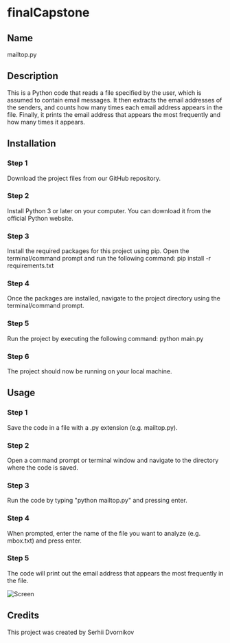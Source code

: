 # finalCapstone

## Name
mailtop.py

## Description
This is a Python code that reads a file specified by the user, which is assumed to contain email messages. It then extracts the email addresses of the senders, and counts how many times each email address appears in the file. Finally, it prints the email address that appears the most frequently and how many times it appears.

## Installation

### Step 1 
Download the project files from our GitHub repository.
### Step 2 
Install Python 3 or later on your computer. You can download it from the official Python website.
### Step 3 
Install the required packages for this project using pip. Open the terminal/command prompt and run the following command:
pip install -r requirements.txt
### Step 4 
Once the packages are installed, navigate to the project directory using the terminal/command prompt.
### Step 5 
Run the project by executing the following command:
python main.py
### Step 6 
The project should now be running on your local machine.

## Usage

### Step 1 
Save the code in a file with a .py extension (e.g. mailtop.py).
### Step 2 
Open a command prompt or terminal window and navigate to the directory where the code is saved.
### Step 3 
Run the code by typing "python mailtop.py" and pressing enter.
### Step 4
When prompted, enter the name of the file you want to analyze (e.g. mbox.txt) and press enter.
### Step 5
The code will print out the email address that appears the most frequently in the file.

![Screen](https://user-images.githubusercontent.com/52354386/236209476-aff7e139-65bf-48d2-b2c1-56f7e4db57a8.png)

## Credits

This project was created by Serhii Dvornikov
